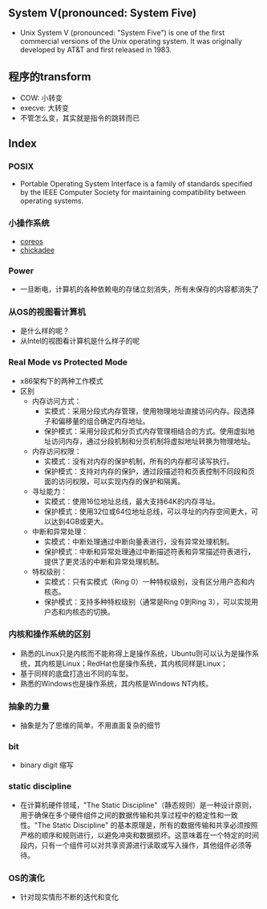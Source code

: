 ## System V(pronounced: System Five)
* Unix System V (pronounced: "System Five") is one of the first commercial versions of the Unix operating system. It was originally developed by AT&T and first released in 1983. 

## 程序的transform
* COW: 小转变
* execve: 大转变
* 不管怎么变，其实就是指令的跳转而已

## Index
### POSIX
* Portable Operating System Interface is a family of standards specified by the IEEE Computer Society for maintaining compatibility between operating systems.

### 小操作系统
* [coreos](https://github.com/kiukotsu/ucore)
* [chickadee](https://github.com/CS161/chickadee)

### Power
* 一旦断电，计算机的各种依赖电的存储立刻消失，所有未保存的内容都消失了


### 从OS的视图看计算机
* 是什么样的呢？
* 从Intel的视图看计算机是什么样子的呢



### Real Mode vs Protected Mode 
* x86架构下的两种工作模式
* 区别
  * 内存访问方式：
    * 实模式：采用分段式内存管理，使用物理地址直接访问内存。段选择子和偏移量的组合确定内存地址。
    * 保护模式：采用分段式和分页式内存管理相结合的方式。使用虚拟地址访问内存，通过分段机制和分页机制将虚拟地址转换为物理地址。
  * 内存访问权限：
    * 实模式：没有对内存的保护机制，所有的内存都可读写执行。
    * 保护模式：支持对内存的保护，通过段描述符和页表控制不同段和页面的访问权限，可以实现内存的保护和隔离。
  * 寻址能力：
    * 实模式：使用16位地址总线，最大支持64K的内存寻址。
    * 保护模式：使用32位或64位地址总线，可以寻址的内存空间更大，可以达到4GB或更大。
  * 中断和异常处理：
    * 实模式：中断处理通过中断向量表进行，没有异常处理机制。
    * 保护模式：中断和异常处理通过中断描述符表和异常描述符表进行，提供了更灵活的中断和异常处理机制。
  * 特权级别：
    * 实模式：只有实模式（Ring 0）一种特权级别，没有区分用户态和内核态。
    * 保护模式：支持多种特权级别（通常是Ring 0到Ring 3），可以实现用户态和内核态的切换。


### 内核和操作系统的区别
* 熟悉的Linux只是内核而不能称得上是操作系统，Ubuntu则可以认为是操作系统，其内核是Linux；RedHat也是操作系统，其内核同样是Linux；
* 基于同样的底盘打造出不同的车型。
* 熟悉的Windows也是操作系统，其内核是Windows NT内核。


### 抽象的力量
* 抽象是为了思维的简单，不用直面复杂的细节


### bit
* binary digit 缩写


### static discipline
* 在计算机硬件领域，"The Static Discipline"（静态规则）是一种设计原则，用于确保在多个硬件组件之间的数据传输和共享过程中的稳定性和一致性。"The Static Discipline" 的基本原理是，所有的数据传输和共享必须按照严格的顺序和规则进行，以避免冲突和数据损坏。这意味着在一个特定的时间段内，只有一个组件可以对共享资源进行读取或写入操作，其他组件必须等待。


### OS的演化
* 针对现实情形不断的迭代和变化